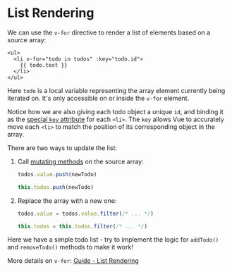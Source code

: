 # List Rendering

We can use the `v-for` directive to render a list of elements based on a source array:

```vue-html
<ul>
  <li v-for="todo in todos" :key="todo.id">
    {{ todo.text }}
  </li>
</ul>
```

Here `todo` is a local variable representing the array element currently being iterated on. It's only accessible on or inside the `v-for` element.

Notice how we are also giving each todo object a unique `id`, and binding it as the [special `key` attribute](/api/built-in-special-attributes.html#key) for each `<li>`. The `key` allows Vue to accurately move each `<li>` to match the position of its corresponding object in the array.

There are two ways to update the list:

1. Call [mutating methods](https://stackoverflow.com/questions/9009879/which-javascript-array-functions-are-mutating) on the source array:

   <div class="composition-api">

   ```js
   todos.value.push(newTodo)
   ```

     </div>
     <div class="options-api">

   ```js
   this.todos.push(newTodo)
   ```

   </div>

2. Replace the array with a new one:

   <div class="composition-api">

   ```js
   todos.value = todos.value.filter(/* ... */)
   ```

     </div>
     <div class="options-api">

   ```js
   this.todos = this.todos.filter(/* ... */)
   ```

   </div>

Here we have a simple todo list - try to implement the logic for `addTodo()` and `removeTodo()` methods to make it work!

More details on `v-for`: <a target="_blank" href="/guide/essentials/list.html">Guide - List Rendering</a>
